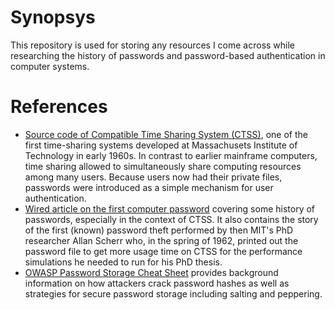 # Synopsys
This repository is used for storing any resources I come across while researching the history of passwords and password-based authentication in computer systems.

# References
* [Source code of Compatible Time Sharing System (CTSS)](http://www.piercefuller.com/library/ctss.html?id=ctss), one of the first time-sharing systems developed at Massachusets Institute of Technology in early 1960s. In contrast to earlier mainframe computers, time sharing allowed to simultaneously share computing resources among many users. Because users now had their private files, passwords were introduced as a simple mechanism for user authentication.
* [Wired article on the first computer password](https://www.wired.com/2012/01/computer-password/) covering some history of passwords, especially in the context of CTSS. It also contains the story of the first (known) password theft performed by then MIT's PhD researcher Allan Scherr who, in the spring of 1962, printed out the password file to get more usage time on CTSS for the performance simulations he needed to run for his PhD thesis.
* [OWASP Password Storage Cheat Sheet](https://cheatsheetseries.owasp.org/cheatsheets/Password_Storage_Cheat_Sheet.html) provides background information on how attackers crack password hashes as well as strategies for secure password storage including salting and peppering.
